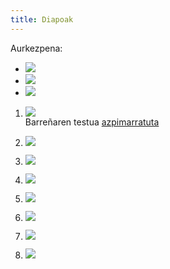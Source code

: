 ```yaml
---
title: Diapoak
---
```



Aurkezpena: 

+ [![](https://img.shields.io/badge/Diapoak-Ikasgaia-black)](00_Ikasgaiaren-aurkezpena.html)
+ [![](https://img.shields.io/badge/Diapoak-hurrenkera-gray)](00_0klaseko_gidoi.html)
+ [![](https://img.shields.io/badge/Diapoak-Ariketak-black)](../Baliabideak/00_aurkezpena/Etherpad_ariketa.html)

1. [![](https://img.shields.io/badge/Diapoak-Hizkuntza-brightgreen)](01_diapoak-Hizkuntza.html)  
    Barreñaren testua [azpimarratuta](../basto/Barena/Barrena_1994_Chomskyren_arauak_eta_hizkuntz_jabekuntza.pdf)

2. [![](https://img.shields.io/badge/Diapoak-Hizkuntzalaritza-brightgreen)](02_HizkuntzalaritzaDiapo.html)

3. [![](https://img.shields.io/badge/Diapoak-Hizketan-brightgreen)](03-Hizketan-ikastenDiapo.html)

4. [![](https://img.shields.io/badge/Diapoak-patologia-red)](04-Patologiena.pdf) 

4. [![](https://img.shields.io/badge/Diapoak-Proiektua-gray)](0X-Deskribapena-slideak.html)

5. [![](https://img.shields.io/badge/Diapoak-AhozkoHizkuntza-brightgreen)](05-AhozkoaDiapo.html)

5. [![](https://img.shields.io/badge/Baliabideak-AhozkoaGelan-black)](../Baliabideak/05_ahozko_hizkuntza/Ahozkoa_eskolan-Lantzekoak.pdf)

6. [![](https://img.shields.io/badge/Diapoak-Murgiltzea-brightgreen)](06-MurgiltzeDiapo.html)
